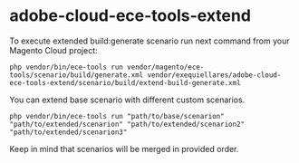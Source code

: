 # adobe-cloud-ece-tools-extend

To execute extended build:generate scenario run next command from your Magento Cloud project:
```
php vendor/bin/ece-tools run vendor/magento/ece-tools/scenario/build/generate.xml vendor/exequiellares/adobe-cloud-ece-tools-extend/scenario/build/extend-build-generate.xml
```

You can extend base scenario with different custom scenarios.
```
php vendor/bin/ece-tools run "path/to/base/scenarion" "path/to/extended/scenarion" "path/to/extended/scenarion2" "path/to/extended/scenarion3"
```
Keep in mind that scenarios will be merged in provided order. 
